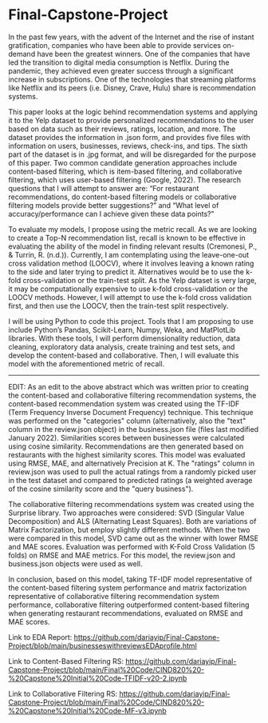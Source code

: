 # Final-Capstone-Project

In the past few years, with the advent of the Internet and the rise of instant gratification, companies who have been able to provide services on-demand have been the greatest winners. One of the companies that have led the transition to digital media consumption is Netflix. During the pandemic, they achieved even greater success through a significant increase in subscriptions. One of the technologies that streaming platforms like Netflix and its peers (i.e. Disney, Crave, Hulu) share is recommendation systems.

This paper looks at the logic behind recommendation systems and applying it to the Yelp dataset to provide personalized recommendations to the user based on data such as their reviews, ratings, location, and more. The dataset provides the information in .json form, and provides five files with information on users, businesses, reviews, check-ins, and tips. The sixth part of the dataset is in .jpg format, and will be disregarded for the purpose of this paper. Two common candidate generation approaches include content-based filtering, which is item-based filtering, and collaborative filtering, which uses user-based filtering (Google, 2022). The research questions that I will attempt to answer are: “For restaurant recommendations, do content-based filtering models or collaborative filtering models provide better suggestions?” and “What level of accuracy/performance can I achieve given these data points?”

To evaluate my models, I propose using the metric recall. As we are looking to create a Top-N recommendation list, recall is known to be effective in evaluating the ability of the model in finding relevant results (Cremonesi, P., & Turrin, R. (n.d.)). Currently, I am contemplating using the leave-one-out cross validation method (LOOCV), where it involves leaving a known rating to the side and later trying to predict it. Alternatives would be to use the k-fold cross-validation or the train-test split. As the Yelp dataset is very large, it may be computationally expensive to use k-fold cross-validation or the LOOCV methods. However, I will attempt to use the k-fold cross validation first, and then use the LOOCV, then the train-test split respectively.

I will be using Python to code this project. Tools that I am proposing to use include Python’s Pandas, Scikit-Learn, Numpy, Weka, and MatPlotLib libraries. With these tools, I will perform dimensionality reduction, data cleaning, exploratory data analysis, create training and test sets, and develop the content-based and collaborative. Then, I will evaluate this model with the aforementioned metric of recall.

**********************
EDIT: As an edit to the above abstract which was written prior to creating the content-based and collaborative filtering recommendation systems, the content-based recommendation system was created using the TF-IDF (Term Frequency Inverse Document Frequency) technique. This technique was performed on the "categories" column (alternatively, also the "text" column in the review.json object) in the business.json file (files last modified January 2022). Similarities scores between businesses were calculated using cosine similarity. Recommendations are then generated based on restaurants with the highest similarity scores. This model was evaluated using RMSE, MAE, and alternatively Precision at K. The "ratings" column in review.json was used to pull the actual ratings from a randomly picked user in the test dataset and compared to predicted ratings (a weighted average of the cosine similarity score and the "query business").

The collaborative filtering recommendations system was created using the Surprise library. Two approaches were considered: SVD (Singular Value Decomposition) and ALS (Alternating Least Squares). Both are variations of Matrix Factorization, but employ slightly different methods. When the two were compared in this model, SVD came out as the winner with lower RMSE and MAE scores. Evaluation was performed with K-Fold Cross Validation (5 folds) on RMSE and MAE metrics. For this model, the review.json and business.json objects were used as well.

In conclusion, based on this model, taking TF-IDF model representative of the content-based filtering system performance and matrix factorization representative of collaborative filtering recommendation system performance, collaborative filtering outperformed content-based filtering when generating restaurant recommendations, evaluated on RMSE and MAE scores.

Link to EDA Report: https://github.com/dariayip/Final-Capstone-Project/blob/main/businesseswithreviewsEDAprofile.html

Link to Content-Based Filtering RS:
https://github.com/dariayip/Final-Capstone-Project/blob/main/Final%20Code/CIND820%20-%20Capstone%20Initial%20Code-TFIDF-v20-2.ipynb

Link to Collaborative Filtering RS:
https://github.com/dariayip/Final-Capstone-Project/blob/main/Final%20Code/CIND820%20-%20Capstone%20Initial%20Code-MF-v3.ipynb

